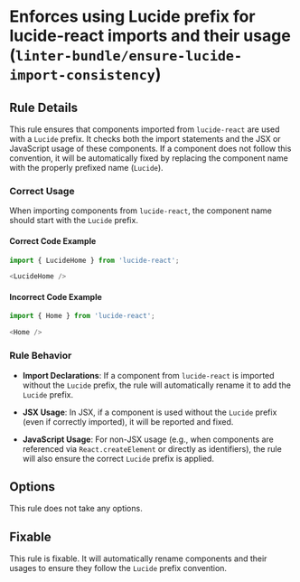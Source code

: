 # Enforces using Lucide prefix for lucide-react imports and their usage (`linter-bundle/ensure-lucide-import-consistency`)

## Rule Details

This rule ensures that components imported from `lucide-react` are used with a `Lucide` prefix. It checks both the import statements and the JSX or JavaScript usage of these components.
If a component does not follow this convention, it will be automatically fixed by replacing the component name with the properly prefixed name (`Lucide`).

### Correct Usage

When importing components from `lucide-react`, the component name should start with the `Lucide` prefix.

#### Correct Code Example

```ts
import { LucideHome } from 'lucide-react';

<LucideHome />
```

#### Incorrect Code Example

```ts
import { Home } from 'lucide-react';

<Home />
```

### Rule Behavior

- **Import Declarations**: If a component from `lucide-react` is imported without the `Lucide` prefix, the rule will automatically rename it to add the `Lucide` prefix.
  
- **JSX Usage**: In JSX, if a component is used without the `Lucide` prefix (even if correctly imported), it will be reported and fixed.

- **JavaScript Usage**: For non-JSX usage (e.g., when components are referenced via `React.createElement` or directly as identifiers), the rule will also ensure the correct `Lucide` prefix is applied.

## Options

This rule does not take any options.

## Fixable

This rule is fixable. It will automatically rename components and their usages to ensure they follow the `Lucide` prefix convention.

